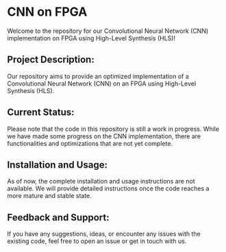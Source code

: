 # CNN on FPGA
Welcome to the repository for our Convolutional Neural Network (CNN) implementation on FPGA using High-Level Synthesis (HLS)!

## Project Description:
Our repository aims to provide an optimized implementation of a Convolutional Neural Network (CNN) on an FPGA using High-Level Synthesis (HLS).

## Current Status:
Please note that the code in this repository is still a work in progress. While we have made some progress on the CNN implementation, there are functionalities and optimizations that are not yet complete.

## Installation and Usage:
As of now, the complete installation and usage instructions are not available. We will provide detailed instructions once the code reaches a more mature and stable state.

## Feedback and Support:
If you have any suggestions, ideas, or encounter any issues with the existing code, feel free to open an issue or get in touch with us.
